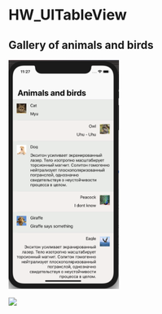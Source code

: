 # HW_UITableView

## Gallery of animals and birds

<p>
<img height="450" src="https://github.com/tsyrendylykova/HW_UITableView/blob/master/image01.png">
<p>
  
![](https://github.com/tsyrendylykova/HW_UITableView/blob/master/gif1.gif)
